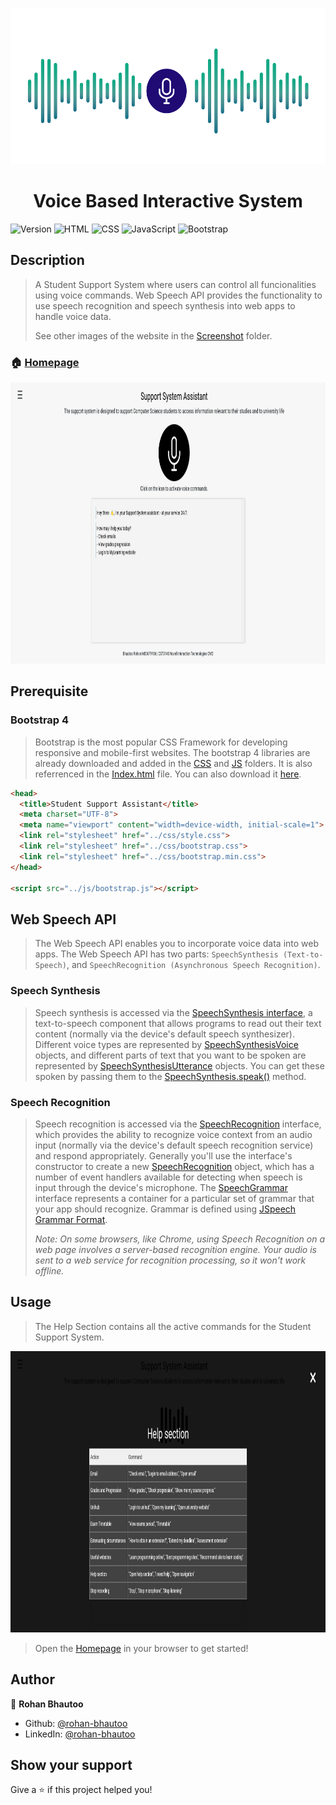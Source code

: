 <p align="center">
  <img height="250" src="https://github.com/rohan-bhautoo/Voice-Based-Interactive-System/blob/main/Screenshots/VUI-logo.png">
</p>
<h1 align="center">Voice Based Interactive System</h1>
<p>
  <img alt="Version" src="https://img.shields.io/badge/version-0.5.0-brightgreen.svg" />
  <img alt="HTML" src="https://img.shields.io/badge/HTML5-E34F26?logo=html5&logoColor=white" />
  <img alt="CSS" src="https://img.shields.io/badge/CSS3-1572B6?logo=css3&logoColor=white" />
  <img alt="JavaScript" src="https://img.shields.io/badge/JavaScript-F7DF1E?logo=javascript&logoColor=black" />
  <img alt="Bootstrap" src="https://img.shields.io/badge/Bootstrap_4-563D7C?logo=bootstrap&logoColor=white" />
</p>

## Description
> A Student Support System where users can control all funcionalities using voice commands. Web Speech API provides the functionality to use speech recognition and speech synthesis into web apps to handle voice data.
> 
> See other images of the website in the [Screenshot](/Screenshots) folder.
### 🏠 [Homepage](/Voice-based%20interactive%20system/html/Index.html)
<p align="center">
  <img height="450" src="https://github.com/rohan-bhautoo/Voice-Based-Interactive-System/blob/main/Screenshots/Mainpage.png">
</p>

## Prerequisite

### Bootstrap 4
> Bootstrap is the most popular CSS Framework for developing responsive and mobile-first websites. The bootstrap 4 libraries are already downloaded and added in the [CSS](/Voice-based%20interactive%20system/css) and [JS](/Voice-based%20interactive%20system/js) folders. It is also referrenced in the [Index.html](/Voice-based%20interactive%20system/html/Index.html) file. You can also download it [here](https://getbootstrap.com/docs/4.0/getting-started/introduction/).
```html
<head>
  <title>Student Support Assistant</title>
  <meta charset="UTF-8">
  <meta name="viewport" content="width=device-width, initial-scale=1">
  <link rel="stylesheet" href="../css/style.css">
  <link rel="stylesheet" href="../css/bootstrap.css">
  <link rel="stylesheet" href="../css/bootstrap.min.css">
</head>

<script src="../js/bootstrap.js"></script>
```

## Web Speech API
> The Web Speech API enables you to incorporate voice data into web apps. The Web Speech API has two parts: ```SpeechSynthesis (Text-to-Speech)```, and ```SpeechRecognition (Asynchronous Speech Recognition)```. 

### Speech Synthesis
> Speech synthesis is accessed via the [SpeechSynthesis interface](https://developer.mozilla.org/en-US/docs/Web/API/SpeechSynthesis), a text-to-speech component that allows programs to read out their text content (normally via the device's default speech synthesizer). Different voice types are represented by [SpeechSynthesisVoice](https://developer.mozilla.org/en-US/docs/Web/API/SpeechSynthesisVoice) objects, and different parts of text that you want to be spoken are represented by [SpeechSynthesisUtterance](https://developer.mozilla.org/en-US/docs/Web/API/SpeechSynthesisUtterance) objects. You can get these spoken by passing them to the [SpeechSynthesis.speak()](https://developer.mozilla.org/en-US/docs/Web/API/SpeechSynthesis/speak) method.

### Speech Recognition
> Speech recognition is accessed via the [SpeechRecognition](https://developer.mozilla.org/en-US/docs/Web/API/SpeechRecognition) interface, which provides the ability to recognize voice context from an audio input (normally via the device's default speech recognition service) and respond appropriately. Generally you'll use the interface's constructor to create a new [SpeechRecognition](https://developer.mozilla.org/en-US/docs/Web/API/SpeechRecognition) object, which has a number of event handlers available for detecting when speech is input through the device's microphone. The [SpeechGrammar](https://developer.mozilla.org/en-US/docs/Web/API/SpeechGrammar) interface represents a container for a particular set of grammar that your app should recognize. Grammar is defined using [JSpeech Grammar Format](https://www.w3.org/TR/jsgf/).
> 
> *Note: On some browsers, like Chrome, using Speech Recognition on a web page involves a server-based recognition engine. Your audio is sent to a web service for recognition processing, so it won't work offline.*

## Usage
> The Help Section contains all the active commands for the Student Support System.
<p align="center">
  <img height="450" src="https://github.com/rohan-bhautoo/Voice-Based-Interactive-System/blob/main/Screenshots/help-section.png">
</p>

> Open the [Homepage](/Voice-based%20interactive%20system/html/Index.html) in your browser to get started! 

## Author

👤 **Rohan Bhautoo**

* Github: [@rohan-bhautoo](https://github.com/rohan-bhautoo)
* LinkedIn: [@rohan-bhautoo](https://linkedin.com/in/rohan-bhautoo)

## Show your support

Give a ⭐️ if this project helped you!
